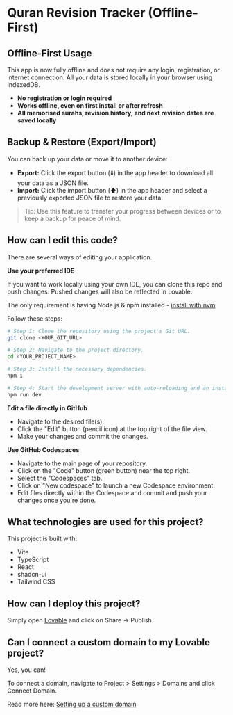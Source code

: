 # Quran Revision Tracker (Offline-First)

## Offline-First Usage

This app is now fully offline and does not require any login, registration, or internet connection. All your data is stored locally in your browser using IndexedDB.

- **No registration or login required**
- **Works offline, even on first install or after refresh**
- **All memorised surahs, revision history, and next revision dates are saved locally**

## Backup & Restore (Export/Import)

You can back up your data or move it to another device:

- **Export:** Click the export button (⬇️) in the app header to download all your data as a JSON file.
- **Import:** Click the import button (⬆️) in the app header and select a previously exported JSON file to restore your data.

> Tip: Use this feature to transfer your progress between devices or to keep a backup for peace of mind.

## How can I edit this code?

There are several ways of editing your application.

**Use your preferred IDE**

If you want to work locally using your own IDE, you can clone this repo and push changes. Pushed changes will also be reflected in Lovable.

The only requirement is having Node.js & npm installed - [install with nvm](https://github.com/nvm-sh/nvm#installing-and-updating)

Follow these steps:

```sh
# Step 1: Clone the repository using the project's Git URL.
git clone <YOUR_GIT_URL>

# Step 2: Navigate to the project directory.
cd <YOUR_PROJECT_NAME>

# Step 3: Install the necessary dependencies.
npm i

# Step 4: Start the development server with auto-reloading and an instant preview.
npm run dev
```

**Edit a file directly in GitHub**

- Navigate to the desired file(s).
- Click the "Edit" button (pencil icon) at the top right of the file view.
- Make your changes and commit the changes.

**Use GitHub Codespaces**

- Navigate to the main page of your repository.
- Click on the "Code" button (green button) near the top right.
- Select the "Codespaces" tab.
- Click on "New codespace" to launch a new Codespace environment.
- Edit files directly within the Codespace and commit and push your changes once you're done.

## What technologies are used for this project?

This project is built with:

- Vite
- TypeScript
- React
- shadcn-ui
- Tailwind CSS

## How can I deploy this project?

Simply open [Lovable](https://lovable.dev/projects/d7a84027-05d5-447e-b02c-0ef4536b4066) and click on Share -> Publish.

## Can I connect a custom domain to my Lovable project?

Yes, you can!

To connect a domain, navigate to Project > Settings > Domains and click Connect Domain.

Read more here: [Setting up a custom domain](https://docs.lovable.dev/tips-tricks/custom-domain#step-by-step-guide)
